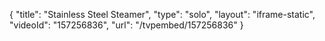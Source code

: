 {
    "title": "Stainless Steel Steamer",
    "type": "solo",
    "layout": "iframe-static",
    "videoId": "157256836",
    "url": "\/tvpembed\/157256836"
}